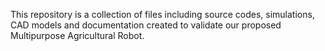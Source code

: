 This repository is a collection of files including source codes, simulations, CAD models and documentation created to validate our proposed Multipurpose Agricultural Robot.
